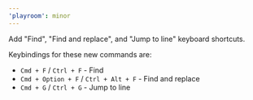 ```yaml
---
'playroom': minor
---
```


Add "Find", "Find and replace", and "Jump to line" keyboard shortcuts.

Keybindings for these new commands are:

- `Cmd + F` / `Ctrl + F` - Find
- `Cmd + Option + F` / `Ctrl + Alt + F` - Find and replace
- `Cmd + G` / `Ctrl + G` - Jump to line
